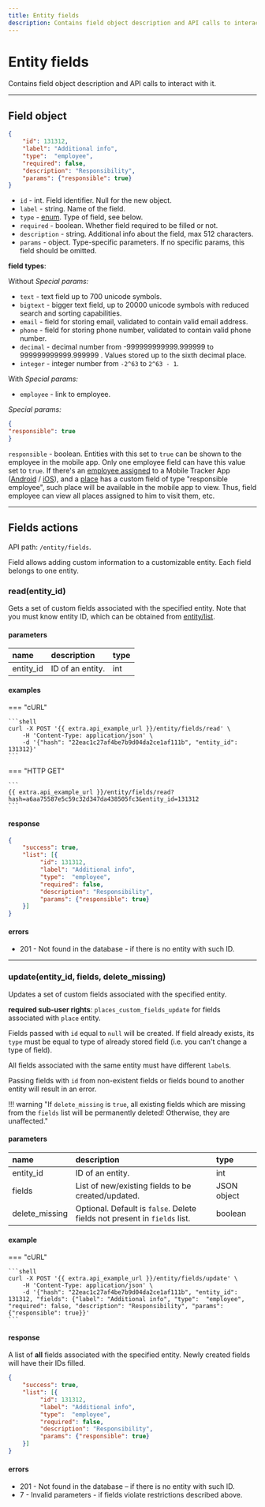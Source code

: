 ```yaml
---
title: Entity fields
description: Contains field object description and API calls to interact with it.
---
```


# Entity fields

Contains field object description and API calls to interact with it.

***

## Field object

```json
{
    "id": 131312,
    "label": "Additional info", 
    "type":  "employee",
    "required": false,
    "description": "Responsibility",
    "params": {"responsible": true}
}
```

* `id` - int. Field identifier. Null for the new object.
* `label` -  string. Name of the field.
* `type` - [enum](../../../getting-started.md#data-types). Type of field, see below.
* `required` - boolean. Whether field required to be filled or not.
* `description` - string. Additional info about the field, max 512 characters.
* `params` - object. Type-specific parameters. If no specific params, this field should be omitted.

**field types**:

Without *Special params:*

* `text` - text field up to 700 unicode symbols.
* `bigtext` - bigger text field, up to 20000 unicode symbols with reduced search and sorting capabilities.
* `email` - field for storing email, validated to contain valid email address.
* `phone` - field for storing phone number, validated to contain valid phone number.
* `decimal` - decimal number from -999999999999.999999 to 999999999999.999999 . Values stored up to the sixth decimal place.
* `integer` - integer number from `-2^63` to `2^63 - 1`.

With *Special params:*

* `employee` - link to employee.

*Special params:*

```json
{
"responsible": true
}
```

`responsible` - boolean. Entities with this set to `true` can be shown to the employee in the mobile app. Only one 
employee field can have this value set to `true`.
If there's an [employee assigned](../../tracking/tracker/employee.md#assign) to a Mobile Tracker App 
([Android](https://play.google.com/store/apps/details?id=com.navixy.xgps.tracker&hl=ru) / [iOS](https://apps.apple.com/us/app/x-gps-tracker/id802887190)),
and a [place](../../field_service/place/index.md) has a custom field of type "responsible employee", 
such place will be available in the mobile app to view.
Thus, field employee can view all places assigned to him to visit them, etc.

***

## Fields actions

API path: `/entity/fields`.

Field allows adding custom information to a customizable entity. Each field belongs to one entity.

### read(entity_id)

Gets a set of custom fields associated with the specified entity. Note that you must know entity ID, which can be 
obtained from [entity/list](./index.md#list).

#### parameters

| name      | description      | type |
|:----------|:-----------------|:-----|
| entity_id | ID of an entity. | int  |

#### examples

=== "cURL"

    ```shell
    curl -X POST '{{ extra.api_example_url }}/entity/fields/read' \
        -H 'Content-Type: application/json' \
        -d '{"hash": "22eac1c27af4be7b9d04da2ce1af111b", "entity_id": 131312}'
    ```

=== "HTTP GET"

    ```
    {{ extra.api_example_url }}/entity/fields/read?hash=a6aa75587e5c59c32d347da438505fc3&entity_id=131312
    ```

#### response

```json
{
    "success": true,
    "list": [{
         "id": 131312,
         "label": "Additional info", 
         "type":  "employee",
         "required": false,
         "description": "Responsibility",
         "params": {"responsible": true}
    }]
}
```

#### errors

* 201 - Not found in the database - if there is no entity with such ID.

***

### update(entity_id, fields, delete_missing)

Updates a set of custom fields associated with the specified entity.

**required sub-user rights**: `places_custom_fields_update` for fields associated with `place` entity.

Fields passed with `id` equal to `null` will be created. If field already exists, its `type` must be equal to type of
already stored field (i.e. you can't change a type of field).

All fields associated with the same entity must have different `label`s.

Passing fields with `id` from non-existent fields or fields bound to another entity will result in an error.

!!! warning "If `delete_missing` is `true`, all existing fields which are missing from the `fields` list will be permanently deleted! Otherwise, they are unaffected."

#### parameters

| name           | description                                                               | type        |
|:---------------|:--------------------------------------------------------------------------|:------------|
| entity_id      | ID of an entity.                                                          | int         |
| fields         | List of new/existing fields to be created/updated.                        | JSON object |
| delete_missing | Optional. Default is `false`. Delete fields not present in `fields` list. | boolean     |

#### example

=== "cURL"

    ```shell
    curl -X POST '{{ extra.api_example_url }}/entity/fields/update' \
        -H 'Content-Type: application/json' \
        -d '{"hash": "22eac1c27af4be7b9d04da2ce1af111b", "entity_id": 131312, "fields": {"label": "Additional info", "type":  "employee", "required": false, "description": "Responsibility", "params": {"responsible": true}}'
    ```

#### response

A list of **all** fields associated with the specified entity. Newly created fields will have their IDs filled.

```json
{
    "success": true,
    "list": [{
         "id": 131312,
         "label": "Additional info", 
         "type":  "employee",
         "required": false,
         "description": "Responsibility",
         "params": {"responsible": true}
    }]
}
```

#### errors

* 201 - Not found in the database – if there is no entity with such ID.
* 7 - Invalid parameters - if fields violate restrictions described above.
